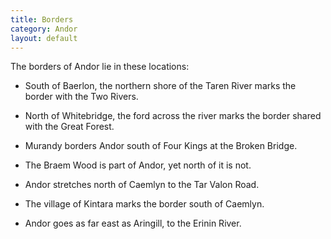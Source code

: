 ```yaml
---
title: Borders
category: Andor
layout: default
---
```


The borders of Andor lie in these locations:

*  South of Baerlon, the northern shore of the Taren River marks the border with the Two Rivers.

*  North of Whitebridge, the ford across the river marks the border shared with the Great Forest.

*  Murandy borders Andor south of Four Kings at the Broken Bridge.

*  The Braem Wood is part of Andor, yet north of it is not.

*  Andor stretches north of Caemlyn to the Tar Valon Road.

*  The village of Kintara marks the border south of Caemlyn.

*  Andor goes as far east as Aringill, to the Erinin River.
